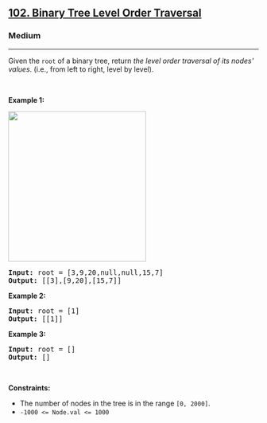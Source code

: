 <h2><a href="https://leetcode.com/problems/binary-tree-level-order-traversal/">102. Binary Tree Level Order Traversal</a></h2><h3>Medium</h3><hr><div style="user-select: auto;"><p style="user-select: auto;">Given the <code style="user-select: auto;">root</code> of a binary tree, return <em style="user-select: auto;">the level order traversal of its nodes' values</em>. (i.e., from left to right, level by level).</p>

<p style="user-select: auto;">&nbsp;</p>
<p style="user-select: auto;"><strong style="user-select: auto;">Example 1:</strong></p>
<img alt="" src="https://assets.leetcode.com/uploads/2021/02/19/tree1.jpg" style="width: 277px; height: 302px; user-select: auto;">
<pre style="position: relative; user-select: auto;"><strong style="user-select: auto;">Input:</strong> root = [3,9,20,null,null,15,7]
<strong style="user-select: auto;">Output:</strong> [[3],[9,20],[15,7]]
<div class="open_grepper_editor" title="Edit &amp; Save To Grepper" style="user-select: auto;"></div></pre>

<p style="user-select: auto;"><strong style="user-select: auto;">Example 2:</strong></p>

<pre style="position: relative; user-select: auto;"><strong style="user-select: auto;">Input:</strong> root = [1]
<strong style="user-select: auto;">Output:</strong> [[1]]
<div class="open_grepper_editor" title="Edit &amp; Save To Grepper" style="user-select: auto;"></div></pre>

<p style="user-select: auto;"><strong style="user-select: auto;">Example 3:</strong></p>

<pre style="position: relative; user-select: auto;"><strong style="user-select: auto;">Input:</strong> root = []
<strong style="user-select: auto;">Output:</strong> []
<div class="open_grepper_editor" title="Edit &amp; Save To Grepper" style="user-select: auto;"></div></pre>

<p style="user-select: auto;">&nbsp;</p>
<p style="user-select: auto;"><strong style="user-select: auto;">Constraints:</strong></p>

<ul style="user-select: auto;">
	<li style="user-select: auto;">The number of nodes in the tree is in the range <code style="user-select: auto;">[0, 2000]</code>.</li>
	<li style="user-select: auto;"><code style="user-select: auto;">-1000 &lt;= Node.val &lt;= 1000</code></li>
</ul>
</div>